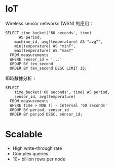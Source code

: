 
# IoT

Wireless sensor networks (WSN) 的應用：

```
SELECT time_bucket('60 seconds', time)
      AS period,
    machine_id, avg(temperature) AS "avgT",
    min(temperature) AS "minT",
    max(temperature) AS "maxT"
  FROM measurements
  WHERE sensor_id = '...'
  GROUP BY ten_second
  ORDER BY ten_second DESC LIMIT 15;
```

即時數據分析：

```
SELECT
    time_bucket('60 seconds', time) AS period,
    sensor_id, avg(temperature)
  FROM measurements
  WHERE time > NOW () - interval '60 seconds'
  GROUP BY period, sensor_id
  ORDER BY period DESC, sensor_id;
```



 # Scalable

 * High write-through rate
 * Complex queries
 * 10+ billion rows per node